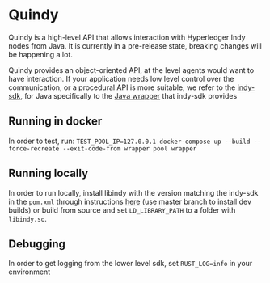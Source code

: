 # Quindy

Quindy is a high-level API that allows interaction with Hyperledger Indy nodes from Java. It is currently in a pre-release
state, breaking changes will be happening a lot.

Quindy provides an object-oriented API, at the level agents would want to have interaction. If your application
needs low level control over the communication, or a procedural API is more suitable, we refer to the
[indy-sdk](https://github.com/hyperledger/indy-sdk), for Java specifically to the 
[Java wrapper](https://github.com/hyperledger/indy-sdk/tree/master/wrappers/java) that indy-sdk provides

## Running in docker
In order to test, run: `TEST_POOL_IP=127.0.0.1 docker-compose up --build --force-recreate --exit-code-from wrapper pool wrapper`

## Running locally
In order to run locally, install libindy with the version matching the indy-sdk in the `pom.xml` 
through instructions [here](https://github.com/hyperledger/indy-sdk) (use master branch to install dev builds)
or build from source and set `LD_LIBRARY_PATH` to a folder with `libindy.so`.

## Debugging
In order to get logging from the lower level sdk, set `RUST_LOG=info` in your environment